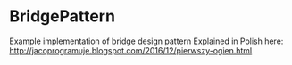 # BridgePattern
Example implementation of bridge design pattern
Explained in Polish here:
http://jacoprogramuje.blogspot.com/2016/12/pierwszy-ogien.html
